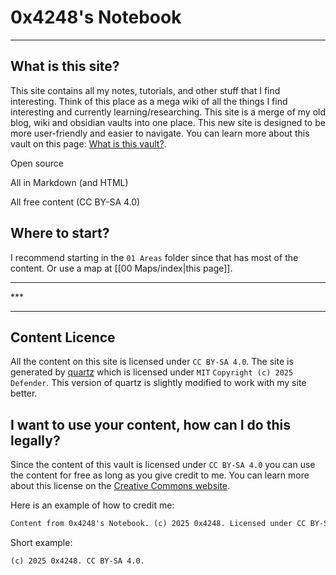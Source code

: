 # 0x4248's Notebook

***

## What is this site?

This site contains all my notes, tutorials, and other stuff that I find interesting. Think of this place as a mega wiki of all the things I find interesting and currently learning/researching. This site is a merge of my old blog, wiki and obsidian vaults into one place. This new site is designed to be more user-friendly and easier to navigate. You can learn more about this vault on this page: [What is this vault?](What%20is%20this%20vault?.md). 

<div class="X42-card-container">
<p>Open source</p><p>All in Markdown (and HTML)</p><p>All free content (CC BY-SA 4.0)</p></div>

## Where to start?
I recommend starting in the `01 Areas` folder since that has most of the content. Or use a map at [[00 Maps/index|this page]].
<div class="X42-star-break-line-container">
<hr>
<p class="X42-star-break-line">***</p>
<hr>
</div>

## Content Licence

All the content on this site is licensed under `CC BY-SA 4.0`. The site is generated by [quartz](https://quartz.jzhao.xyz/) which is licensed under `MIT` `Copyright (c) 2025 Defender`. This version of quartz is slightly modified to work with my site better.

## I want to use your content, how can I do this legally?

Since the content of this vault is licensed under `CC BY-SA 4.0` you can use the content for free as long as you give credit to me. You can learn more about this license on the [Creative Commons website](https://creativecommons.org/licenses/by-sa/4.0/). 

Here is an example of how to credit me:

```markdown
Content from 0x4248's Notebook. (c) 2025 0x4248. Licensed under CC BY-SA 4.0.
```

Short example:

```markdown
(c) 2025 0x4248. CC BY-SA 4.0.
```
